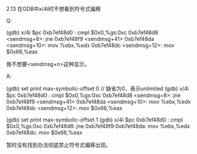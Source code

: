 2.13 在GDB中x/4i时不想看到符号式偏移

Q:

(gdb) x/4i $pc
0xb7ef48d0 <sendmsg>:   cmpl   $0x0,%gs:0xc
0xb7ef48d8 <sendmsg+8>: jne    0xb7ef48f9 <sendmsg+41>
0xb7ef48da <sendmsg+10>:        mov    %ebx,%edx
0xb7ef48dc <sendmsg+12>:        mov    $0x66,%eax

我不想要<sendmsg+n>这种显示。

A:

(gdb) set print max-symbolic-offset 0   // 缺省为0，表示unlimited
(gdb) x/4i $pc
0xb7ef48d0 <sendmsg>:   cmpl   $0x0,%gs:0xc
0xb7ef48d8 <sendmsg+8>: jne    0xb7ef48f9 <sendmsg+41>
0xb7ef48da <sendmsg+10>:        mov    %ebx,%edx
0xb7ef48dc <sendmsg+12>:        mov    $0x66,%eax

(gdb) set print max-symbolic-offset 1
(gdb) x/4i $pc
0xb7ef48d0 <sendmsg>:   cmpl   $0x0,%gs:0xc
0xb7ef48d8:     jne    0xb7ef48f9
0xb7ef48da:     mov    %ebx,%edx
0xb7ef48dc:     mov    $0x66,%eax

暂时没有找到办法彻底禁止符号式偏移出现。
